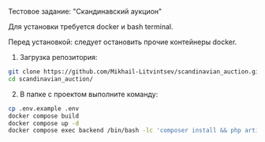 Тестовое задание: "Скандинавский аукцион"

Для установки требуется docker и bash terminal.

Перед установкой: следует остановить прочие контейнеры docker.

1. Загрузка репозитория:
``` bash
git clone https://github.com/Mikhail-Litvintsev/scandinavian_auction.git 
cd scandinavian_auction/
```
2. В папке с проектом выполните команду:
``` bash
cp .env.example .env 
docker compose build 
docker compose up -d 
docker compose exec backend /bin/bash -lc 'composer install && php artisan migrate:fresh && php artisan optimize &&  php artisan cache:clear' && python -m webbrowser -t "http://localhost"
``` 
